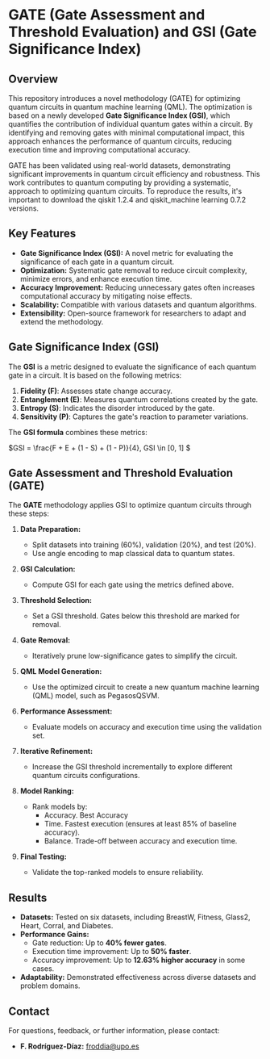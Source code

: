 # GATE (Gate Assessment and Threshold Evaluation) and GSI (Gate Significance Index)

## Overview

This repository introduces a novel methodology (GATE) for optimizing quantum circuits in quantum machine learning (QML). The optimization is based on a newly developed **Gate Significance Index (GSI)**, which quantifies the contribution of individual quantum gates within a circuit. By identifying and removing gates with minimal computational impact, this approach enhances the performance of quantum circuits, reducing execution time and improving computational accuracy.

GATE has been validated using real-world datasets, demonstrating significant improvements in quantum circuit efficiency and robustness. This work contributes to quantum computing by providing a systematic, approach to optimizing quantum circuits. To reproduce the results, it's important to download the qiskit 1.2.4 and qiskit_machine learning 0.7.2 versions.

## Key Features

- **Gate Significance Index (GSI):** A novel metric for evaluating the significance of each gate in a quantum circuit.
- **Optimization:** Systematic gate removal to reduce circuit complexity, minimize errors, and enhance execution time.
- **Accuracy Improvement:** Reducing unnecessary gates often increases computational accuracy by mitigating noise effects.
- **Scalability:** Compatible with various datasets and quantum algorithms.
- **Extensibility:** Open-source framework for researchers to adapt and extend the methodology.

## Gate Significance Index (GSI)

The **GSI** is a metric designed to evaluate the significance of each quantum gate in a circuit. It is based on the following metrics:

1. **Fidelity (F)**: Assesses state change accuracy.
2. **Entanglement (E)**: Measures quantum correlations created by the gate.
3. **Entropy (S)**: Indicates the disorder introduced by the gate.
4. **Sensitivity (P)**: Captures the gate's reaction to parameter variations.

The **GSI formula** combines these metrics:

$GSI = \frac{F + E + (1 - S) + (1 - P)}{4}, GSI \in [0, 1] $

## Gate Assessment and Threshold Evaluation (GATE)

The **GATE** methodology applies GSI to optimize quantum circuits through these steps:

1. **Data Preparation:**
   - Split datasets into training (60%), validation (20%), and test (20%).
   - Use angle encoding to map classical data to quantum states.

2. **GSI Calculation:**
   - Compute GSI for each gate using the metrics defined above.

3. **Threshold Selection:**
   - Set a GSI threshold. Gates below this threshold are marked for removal.

4. **Gate Removal:**
   - Iteratively prune low-significance gates to simplify the circuit.

5. **QML Model Generation:**
   - Use the optimized circuit to create a new quantum machine learning (QML) model, such as PegasosQSVM.

6. **Performance Assessment:**
   - Evaluate models on accuracy and execution time using the validation set.
   
7. **Iterative Refinement:**
   - Increase the GSI threshold incrementally to explore different quantum circuits configurations.
     
8. **Model Ranking:**
   - Rank models by:
     - Accuracy. Best Accuracy
     - Time. Fastest execution (ensures at least 85% of baseline accuracy).
     - Balance. Trade-off between accuracy and execution time.
     
9. **Final Testing:**
    - Validate the top-ranked models to ensure reliability.
      
## Results

- **Datasets:** Tested on six datasets, including BreastW, Fitness, Glass2, Heart, Corral, and Diabetes.
- **Performance Gains:**
  - Gate reduction: Up to **40% fewer gates**.
  - Execution time improvement: Up to **50% faster**.
  - Accuracy improvement: Up to **12.63% higher accuracy** in some cases.
- **Adaptability:** Demonstrated effectiveness across diverse datasets and problem domains.

## Contact

For questions, feedback, or further information, please contact:

- **F. Rodríguez-Díaz:** [froddia@upo.es](mailto:froddia@upo.es)


